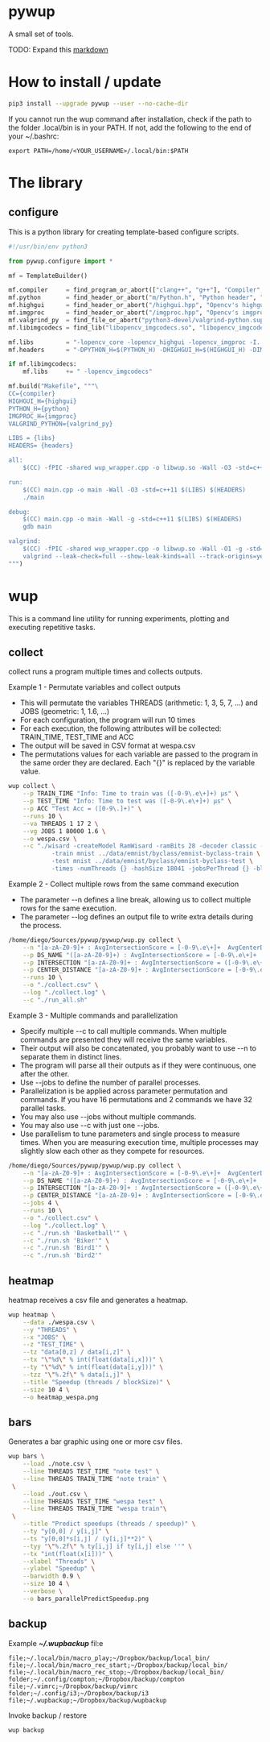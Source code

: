 # pywup
A small set of tools.

TODO: Expand this [markdown](https://guides.github.com/features/mastering-markdown/)

# How to install / update

```bash
pip3 install --upgrade pywup --user --no-cache-dir
```

If you cannot run the wup command after installation, check if the path to the folder .local/bin is in your PATH. If not, add the following to the end of your ~/.bashrc:

```
export PATH=/home/<YOUR_USERNAME>/.local/bin:$PATH
```

# The library 

## configure

This is a python library for creating template-based configure scripts.

```python
#!/usr/bin/env python3

from pywup.configure import *

mf = TemplateBuilder()

mf.compiler     = find_program_or_abort(["clang++", "g++"], "Compiler", "clang")
mf.python       = find_header_or_abort("m/Python.h", "Python header", "python3-dev")
mf.highgui      = find_header_or_abort("/highgui.hpp", "Opencv's highgui", "opencv-dev")
mf.imgproc      = find_header_or_abort("/imgproc.hpp", "Opencv's imgproc", "opencv-dev")
mf.valgrind_py  = find_file_or_abort("python3-devel/valgrind-python.supp", "valgrind suppression file for python3", "python3-dev")
mf.libimgcodecs = find_lib("libopencv_imgcodecs.so", "libopencv_imgcodecs")

mf.libs         = "-lopencv_core -lopencv_highgui -lopencv_imgproc -I../../wup/cpp/include"
mf.headers      = "-DPYTHON_H=$(PYTHON_H) -DHIGHGUI_H=$(HIGHGUI_H) -DIMGPROC_H=$(IMGPROC_H)"

if mf.libimgcodecs:
    mf.libs     += " -lopencv_imgcodecs"

mf.build("Makefile", """\
CC={compiler}
HIGHGUI_H={highgui}
PYTHON_H={python}
IMGPROC_H={imgproc}
VALGRIND_PYTHON={valgrind_py}

LIBS = {libs}
HEADERS= {headers}

all:
	$(CC) -fPIC -shared wup_wrapper.cpp -o libwup.so -Wall -O3 -std=c++11 $(LIBS) $(HEADERS)

run:
	$(CC) main.cpp -o main -Wall -O3 -std=c++11 $(LIBS) $(HEADERS)
	./main

debug:
	$(CC) main.cpp -o main -Wall -g -std=c++11 $(LIBS) $(HEADERS)
	gdb main

valgrind:
	$(CC) -fPIC -shared wup_wrapper.cpp -o libwup.so -Wall -O1 -g -std=c++11 $(LIBS) $(HEADERS)
	valgrind --leak-check=full --show-leak-kinds=all --track-origins=yes --verbose --suppressions=$(VALGRIND_PYTHON) python3 main3.py --model wisard --dataset mnist 2> valgrind.out
""")
```

# wup

This is a command line utility for running experiments, plotting and executing repetitive tasks.

## collect

collect runs a program multiple times and collects outputs.

Example 1 - Permutate variables and collect outputs

* This will permutate the variables THREADS (arithmetic: 1, 3, 5, 7, ...) and JOBS (geometric: 1, 1.6, ...)
* For each configuration, the program will run 10 times
* For each execution, the following attributes will be collected: TRAIN_TIME, TEST_TIME and ACC
* The output will be saved in CSV format at wespa.csv
* The permutations values for each variable are passed to the program in the same order they are declared. Each "{}" is replaced by the variable value.

```bash
wup collect \
    --p TRAIN_TIME "Info: Time to train was ([-0-9\.e\+]+) μs" \
    --p TEST_TIME "Info: Time to test was ([-0-9\.e\+]+) μs" \
    --p ACC "Test Acc = ([0-9\.]+)" \
    --runs 10 \
    --va THREADS 1 17 2 \
    --vg JOBS 1 80000 1.6 \
    --o wespa.csv \
    --c "./wisard -createModel RamWisard -ramBits 28 -decoder classic -ramType prime \
            -train mnist ../data/emnist/byclass/emnist-byclass-train \
            -test mnist ../data/emnist/byclass/emnist-byclass-test \
            -times -numThreads {} -hashSize 18041 -jobsPerThread {} -bleaching Y -pPredict 2"
```

Example 2 - Collect multiple rows from the same command execution

* The parameter --n defines a line break, allowing us to collect multiple rows for the same execution.
* The parameter --log defines an output file to write extra details during the process.

```bash
/home/diego/Sources/pywup/pywup/wup.py collect \
    --n "[a-zA-Z0-9]+ : AvgIntersectionScore = [-0-9\.e\+]+  AvgCenterDistanceScore = [-0-9\.e\+]+" \
    --p DS_NAME "([a-zA-Z0-9]+) : AvgIntersectionScore = [-0-9\.e\+]+  AvgCenterDistanceScore = [-0-9\.e\+]+" \
    --p INTERSECTION "[a-zA-Z0-9]+ : AvgIntersectionScore = ([-0-9\.e\+]+)  AvgCenterDistanceScore = [-0-9\.e\+]+" \
    --p CENTER_DISTANCE "[a-zA-Z0-9]+ : AvgIntersectionScore = [-0-9\.e\+]+  AvgCenterDistanceScore = ([-0-9\.e\+]+)" \
    --runs 10 \
    --o "./collect.csv" \
    --log "./collect.log" \
    --c "./run_all.sh"
```

Example 3 - Multiple commands and parallelization

* Specify multiple --c to call multiple commands. When multiple commands are presented they will receive the same variables.
* Their output will also be concatenated, you probably want to use --n to separate them in distinct lines.
* The program will parse all their outputs as if they were continuous, one after the other.
* Use --jobs to define the number of parallel processes.
* Parallelization is be applied across parameter permutation and commands. If you have 16 permutations and 2 commands we have 32 parallel tasks.
* You may also use --jobs without multiple commands.
* You may also use --c with just one --jobs.
* Use parallelism to tune parameters and single process to measure times. When you are measuring execution time, multiple processes may slightly slow each other as they compete for resources.

```bash
/home/diego/Sources/pywup/pywup/wup.py collect \
    --n "[a-zA-Z0-9]+ : AvgIntersectionScore = [-0-9\.e\+]+  AvgCenterDistanceScore = [-0-9\.e\+]+" \
    --p DS_NAME "([a-zA-Z0-9]+) : AvgIntersectionScore = [-0-9\.e\+]+  AvgCenterDistanceScore = [-0-9\.e\+]+" \
    --p INTERSECTION "[a-zA-Z0-9]+ : AvgIntersectionScore = ([-0-9\.e\+]+)  AvgCenterDistanceScore = [-0-9\.e\+]+" \
    --p CENTER_DISTANCE "[a-zA-Z0-9]+ : AvgIntersectionScore = [-0-9\.e\+]+  AvgCenterDistanceScore = ([-0-9\.e\+]+)" \
    --jobs 4 \
    --runs 10 \
    --o "./collect.csv" \
    --log "./collect.log" \
    --c "./run.sh 'Basketball'" \
    --c "./run.sh 'Biker'" \
    --c "./run.sh 'Bird1'" \
    --c "./run.sh 'Bird2'"
```

## heatmap

heatmap receives a csv file and generates a heatmap.

```bash
wup heatmap \
    --data ./wespa.csv \
    --y "THREADS" \
    --x "JOBS" \
    --z "TEST_TIME" \
    --tz "data[0,z] / data[i,z]" \
    --tx "\"%d\" % int(float(data[i,x]))" \
    --ty "\"%d\" % int(float(data[i,y]))" \
    --tzz "\"%.2f\" % data[i,j]" \
    --title "Speedup (threads / blockSize)" \
    --size 10 4 \
    --o heatmap_wespa.png
```

## bars

Generates a bar graphic using one or more csv files.

```bash
wup bars \
    --load ./note.csv \
    --line THREADS TEST_TIME "note test" \
    --line THREADS TRAIN_TIME "note train" \
 \
    --load ./out.csv \
    --line THREADS TEST_TIME "wespa test" \
    --line THREADS TRAIN_TIME "wespa train"\
 \
    --title "Predict speedups (threads / speedup)" \
    --ty "y[0,0] / y[i,j]" \
    --ts "y[0,0]*s[i,j] / (y[i,j]**2)" \
    --tyy "\"%.2f\" % ty[i,j] if ty[i,j] else ''" \
    --tx "int(float(x[i]))" \
    --xlabel "Threads" \
    --ylabel "Speedup" \
    --barwidth 0.9 \
    --size 10 4 \
    --verbose \
    --o bars_parallelPredictSpeedup.png
```

## backup

Example ***~/.wupbackup*** fil:e

```
file;~/.local/bin/macro_play;~/Dropbox/backup/local_bin/
file;~/.local/bin/macro_rec_start;~/Dropbox/backup/local_bin/
file;~/.local/bin/macro_rec_stop;~/Dropbox/backup/local_bin/
folder;~/.config/compton;~/Dropbox/backup/compton
file;~/.vimrc;~/Dropbox/backup/vimrc
folder;~/.config/i3;~/Dropbox/backup/i3
file;~/.wupbackup;~/Dropbox/backup/wupbackup
```

Invoke backup / restore

```bash
wup backup
```
